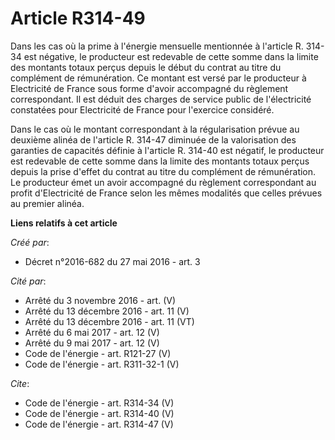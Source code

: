 # Article R314-49

Dans les cas où la prime à l'énergie mensuelle mentionnée à l'article R. 314-34 est négative, le producteur est redevable de
cette somme dans la limite des montants totaux perçus depuis le début du contrat au titre du complément de rémunération. Ce
montant est versé par le producteur à Electricité de France sous forme d'avoir accompagné du règlement correspondant. Il est
déduit des charges de service public de l'électricité constatées pour Electricité de France pour l'exercice considéré. 

Dans le cas où le montant correspondant à la régularisation prévue au deuxième alinéa de l'article R. 314-47 diminuée de la
valorisation des garanties de capacités définie à l'article R. 314-40 est négatif, le producteur est redevable de cette somme
dans la limite des montants totaux perçus depuis la prise d'effet du contrat au titre du complément de rémunération. Le
producteur émet un avoir accompagné du règlement correspondant au profit d'Electricité de France selon les mêmes modalités
que celles prévues au premier alinéa.

**Liens relatifs à cet article**

_Créé par_:

  - Décret n°2016-682 du 27 mai 2016 - art. 3

_Cité par_:

  - Arrêté du 3 novembre 2016 - art. (V)
  - Arrêté du 13 décembre 2016 - art. 11 (V)
  - Arrêté du 13 décembre 2016 - art. 11 (VT)
  - Arrêté du 6 mai 2017 - art. 12 (V)
  - Arrêté du 9 mai 2017 - art. 12 (V)
  - Code de l'énergie - art. R121-27 (V)
  - Code de l'énergie - art. R311-32-1 (V)

_Cite_:

  - Code de l'énergie - art. R314-34 (V)
  - Code de l'énergie - art. R314-40 (V)
  - Code de l'énergie - art. R314-47 (V)
